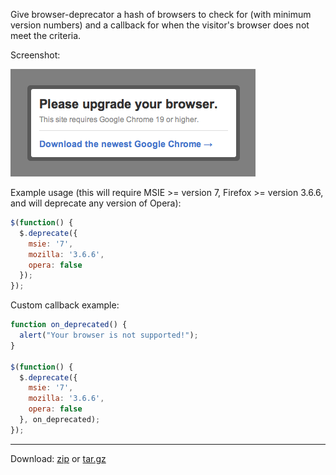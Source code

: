 Give browser-deprecator a hash of browsers to check for (with minimum version numbers) and a callback for when the visitor's browser does not meet the criteria.

Screenshot:

<img src="https://github.com/6/browser-deprecator/raw/3e44dfa2981cbfb097a46976d2aff2574450c6db/screenshot.png">


Example usage (this will require MSIE >= version 7, Firefox >= version 3.6.6, and will deprecate any version of Opera):

```javascript
$(function() {
  $.deprecate({
    msie: '7',
    mozilla: '3.6.6',
    opera: false
  });
});
```

Custom callback example:

```javascript
function on_deprecated() {
  alert("Your browser is not supported!");
}

$(function() {
  $.deprecate({
    msie: '7',
    mozilla: '3.6.6',
    opera: false
  }, on_deprecated);
});
```

---

Download: [zip](https://github.com/6/browser-deprecator/zipball/master) or [tar.gz](https://github.com/6/browser-deprecator/tarball/master)
